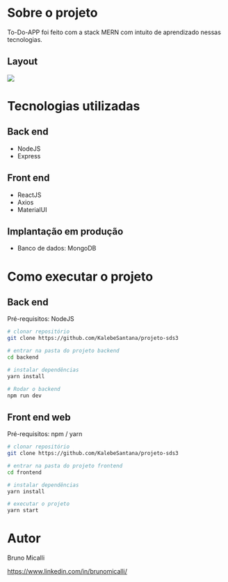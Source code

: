 # Sobre o projeto



To-Do-APP foi feito com a stack MERN com intuito de aprendizado nessas tecnologias.


## Layout 
<img src=https://i.imgur.com/voNjz9K.png>

# Tecnologias utilizadas
## Back end
- NodeJS
- Express
## Front end
- ReactJS
- Axios
- MaterialUI
## Implantação em produção
- Banco de dados: MongoDB

# Como executar o projeto

## Back end
Pré-requisitos: NodeJS

```bash
# clonar repositório
git clone https://github.com/KalebeSantana/projeto-sds3

# entrar na pasta do projeto backend
cd backend

# instalar dependências
yarn install

# Rodar o backend
npm run dev
```

## Front end web
Pré-requisitos: npm / yarn

```bash
# clonar repositório
git clone https://github.com/KalebeSantana/projeto-sds3

# entrar na pasta do projeto frontend 
cd frontend

# instalar dependências
yarn install

# executar o projeto
yarn start
```

# Autor

Bruno Micalli

https://www.linkedin.com/in/brunomicalli/
